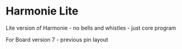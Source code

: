 # Harmonie Lite

Lite version of Harmonie - no bells and whistles - just core program

For Board version 7 - previous pin layout
